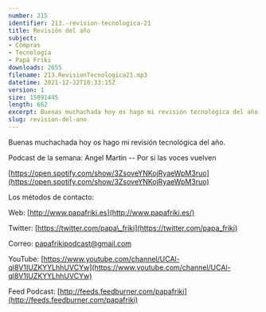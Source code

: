 ```yaml
---
number: 215
identifier: 213.-revision-tecnologica-21
title: Revisión del año
subject:
- Compras
- Tecnología
- Papá Friki
downloads: 2655
filename: 213.RevisionTecnologica21.mp3
datetime: 2021-12-22T10:33:15Z
version: 1
size: 15891445
length: 662
excerpt: Buenas muchachada hoy os hago mi revisión tecnológica del año
slug: revision-del-ano
---
```

Buenas muchachada hoy os hago mi revisión tecnológica del año.

Podcast de la semana: Angel Martin -- Por si las voces vuelven

[https://open.spotify.com/show/3ZsoveYNKojRyaeWpM3ruo](https://open.spotify.com/show/3ZsoveYNKojRyaeWpM3ruo)

Los métodos de contacto:

Web: [http://www.papafriki.es](http://www.papafriki.es/)

Twitter: [https://twitter.com/papa\_friki](https://twitter.com/papa_friki)

Correo: [papafrikipodcast@gmail.com](https://archive.org/details/papafrikipodast@gmail.com)

YouTube: [https://www.youtube.com/channel/UCAl-ql8V1IUZKYYLhhUVCYw](https://www.youtube.com/channel/UCAl-ql8V1IUZKYYLhhUVCYw)

Feed Podcast: [http://feeds.feedburner.com/papafriki](http://feeds.feedburner.com/papafriki)
